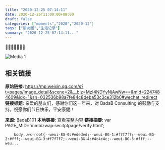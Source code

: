 ```yaml
---
title: "2020-12-25 07:14:11"
date: 2020-12-25T11:00:00+08:00
draft: false
categories: ["moments","2020","2020-12"]
tags: ["朋友圈","生活记录"]
summary: "2020-12-25 07:14:11..."
---
```


🥳🎉🥳🎉🥳🎉🥳

![Media 1](/Moments/photos/2020-12-25/202012250714110.jpg)

## 相关链接

**原始链接:** https://mp.weixin.qq.com/s?t=pages/image_detail&scene=2&__biz=MzI4NDYyNjAwNw==&mid=2247484609&idx=1&sn=032536b98a7fe84c8deba53c3ce312b0#wechat_redirect
**链接标题:** 亲爱的朋友们，感谢你们这一年来，对 BadaB Consulting 的鼓励与支持。祝愿你们节日快乐，平安康健！
                
**来源:** BadaB101
**本地链接:** [查看完整内容](/link_content/2020/12/2020-12-25-1/link_content/)
**链接摘要:** var PAGE_MID='mmbizwap:secitptpage/verify.html';

        
        body,.wx-root{--weui-BG-0:#ededed;--weui-BG-1:#f7f7f7;--weui-BG-2:#fff;--weui-BG-3:#f7f7f7;--weui-BG-4:#4c4c4c;--weui-BG-5:#fff;--weu...


